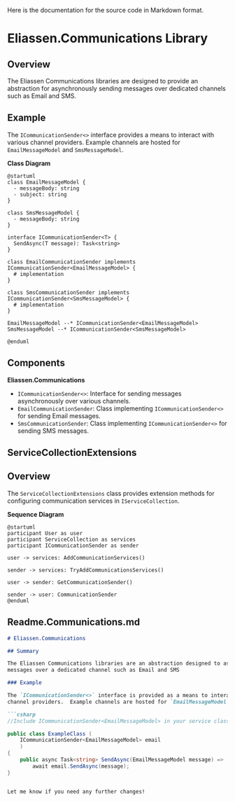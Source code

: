 Here is the documentation for the source code in Markdown format.

**Eliassen.Communications Library**
============================

**Overview**
----------

The Eliassen Communications libraries are designed to provide an abstraction for asynchronously sending messages over dedicated channels such as Email and SMS.

**Example**
--------

The `ICommunicationSender<>` interface provides a means to interact with various channel providers. Example channels are hosted for `EmailMessageModel` and `SmsMessageModel`.

**Class Diagram**
`````plantuml
@startuml
class EmailMessageModel {
  - messageBody: string
  - subject: string
}

class SmsMessageModel {
  - messageBody: string
}

interface ICommunicationSender<T> {
  SendAsync(T message): Task<string>
}

class EmailCommunicationSender implements ICommunicationSender<EmailMessageModel> {
  # implementation
}

class SmsCommunicationSender implements ICommunicationSender<SmsMessageModel> {
  # implementation
}

EmailMessageModel --* ICommunicationSender<EmailMessageModel>
SmsMessageModel --* ICommunicationSender<SmsMessageModel>

@enduml
`````

**Components**
------------

**Eliassen.Communications**

* `ICommunicationSender<>`: Interface for sending messages asynchronously over various channels.
* `EmailCommunicationSender`: Class implementing `ICommunicationSender<>` for sending Email messages.
* `SmsCommunicationSender`: Class implementing `ICommunicationSender<>` for sending SMS messages.

**ServiceCollectionExtensions**
---------------------------

**Overview**
----------

The `ServiceCollectionExtensions` class provides extension methods for configuring communication services in `IServiceCollection`.

**Sequence Diagram**
`````plantuml
@startuml
participant User as user
participant ServiceCollection as services
participant ICommunicationSender as sender

user -> services: AddCommunicationServices()

sender -> services: TryAddCommunicationsServices()

user -> sender: GetCommunicationSender()

sender -> user: CommunicationSender
@enduml
`````

**Readme.Communications.md**
---------------------------

```markdown
# Eliassen.Communications

## Summary

The Eliassen Communications libraries are an abstraction designed to asynchronously send 
messages over a dedicated channel such as Email and SMS

### Example

The `ICommunicationSender<>` interface is provided as a means to interact with various 
channel providers.  Example channels are hosted for `EmailMessageModel` and `SmsMessageModel`

```csharp
//Include ICommunicationSender<EmailMessageModel> in your service class

public class ExampleClass (
    ICommunicationSender<EmailMessageModel> email
    )
{
    public async Task<string> SendAsync(EmailMessageModel message) =>
        await email.SendAsync(message);
}
```
```

Let me know if you need any further changes!